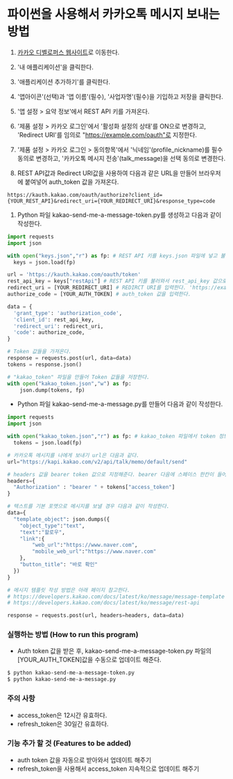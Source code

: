 # 파이썬을 사용해서 카카오톡 메시지 보내는 방법

1. [카카오 디벨로퍼스 웹사이트](https://developers.kakao.com/)로 이동한다.

1. '내 애플리케이션'을 클릭한다.

1. '애플리케이션 추가하기'를 클릭한다.

1. '앱아이콘'(선택)과 '앱 이름'(필수), '사업자명'(필수)을 기입하고 저장을 클릭한다.

1. '앱 설정 > 요약 정보'에서 REST API 키를 가져온다.

1. '제품 설정 > 카카오 로그인'에서 '활성화 설정의 상태'를 ON으로 변경하고, 'Redirect URI'를 임의로 "https://example.com/oauth"로 지정한다.

1. '제품 설정 > 카카오 로그인 > 동의항목'에서 '닉네임'(profile_nickname)를 필수 동의로 변경하고, '카카오톡 메시지 전송'(talk_message)을 선택 동의로 변경한다. 

1. REST API값과 Redirect URI값을 사용하여 다음과 같은 URL을 만들어 브라우저에 붙여넣어 auth_token 값을 가져온다. 

```
https://kauth.kakao.com/oauth/authorize?client_id={YOUR_REST_API}&redirect_uri={YOUR_REDIRECT_URI}&response_type=code
```

1. Python 파일 kakao-send-me-a-message-token.py를 생성하고 다음과 같이 작성한다.

```python
import requests
import json

with open("keys.json","r") as fp: # REST API 키를 keys.json 파일에 넣고 불러와서 사용한다.
  keys = json.load(fp)

url = 'https://kauth.kakao.com/oauth/token'
rest_api_key = keys["restApi"] # REST API 키를 불러와서 rest_api_key 값으로 저장한다.
redirect_uri = [YOUR_REDIRECT_URI] # REDIRCT URI를 입력한다. 'https://example.com/oauth'
authorize_code = [YOUR_AUTH_TOKEN] # auth_token 값을 입력한다.

data = {
  'grant_type': 'authorization_code',
  'client_id': rest_api_key,
  'redirect_uri': redirect_uri,
  'code': authorize_code,
}

# Token 값들을 가져온다.
response = requests.post(url, data=data)
tokens = response.json() 

# "kakao_token" 파일을 만들어 Token 값들을 저장한다.
with open("kakao_token.json","w") as fp:
    json.dump(tokens, fp)
```

* Python 파일 kakao-send-me-a-message.py를 만들어 다음과 같이 작성한다.
```python
import requests
import json

with open("kakao_token.json","r") as fp: # kakao_token 파일에서 token 정보를 가져온다.
  tokens = json.load(fp)

# 카카오톡 메시지를 나에게 보내기 url은 다음과 같다.
url="https://kapi.kakao.com/v2/api/talk/memo/default/send"

# headers 값을 bearer token 값으로 지정해준다. bearer 다음에 스페이스 한칸이 들어가는 것을 주의해야한다.
headers={
  "Authorization" : "bearer " + tokens["access_token"]
}

# 텍스트를 기본 포맷으로 메시지를 보낼 경우 다음과 같이 작성한다.
data={
  "template_object": json.dumps({
    "object_type":"text",
    "text":"할로우",
    "link":{
        "web_url":"https://www.naver.com",
        "mobile_web_url":"https://www.naver.com"
    },
    "button_title": "바로 확인"
  })
}

# 메시지 템플릿 작성 방법은 아래 페이지 참고한다.
# https://developers.kakao.com/docs/latest/ko/message/message-template
# https://developers.kakao.com/docs/latest/ko/message/rest-api

response = requests.post(url, headers=headers, data=data)
```

### 실행하는 방법 (How to run this program)
* Auth token 값을 받은 후, kakao-send-me-a-message-token.py 파일의 [YOUR_AUTH_TOKEN]값을 수동으로 업데이트 해준다. 
```bash
$ python kakao-send-me-a-message-token.py
$ python kakao-send-me-a-message.py
```

### 주의 사항
* access_token은 12시간 유효하다.
* refresh_token은 30일간 유효하다.

### 기능 추가 할 것 (Features to be added)
* auth token 값을 자동으로 받아와서 업데이트 해주기
* refresh_token을 사용해서 access_token 지속적으로 업데이트 해주기

